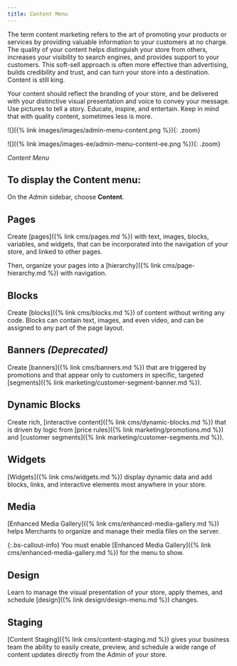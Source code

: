 ```yaml
---
title: Content Menu
---
```


The term content marketing refers to the art of promoting your products or services by providing valuable information to your customers at no charge. The quality of your content helps distinguish your store from others, increases your visibility to search engines, and provides support to your customers. This soft-sell approach is often more effective than advertising, builds credibility and trust, and can turn your store into a destination. Content is still king.

Your content should reflect the branding of your store, and be delivered with your distinctive visual presentation and voice to convey your message. Use pictures to tell a story. Educate, inspire, and entertain. Keep in mind that with quality content, sometimes less is more.

<!--{% if "Default.CE Only" contains site.edition %}-->
![]({% link images/images/admin-menu-content.png %}){: .zoom}
<!--{% endif %}-->
<!--{% if "Default.EE-B2B" contains site.edition %}-->
![]({% link images/images-ee/admin-menu-content-ee.png %}){: .zoom}
<!--{% endif %}-->
_Content Menu_

## To display the Content menu:

On the _Admin_ sidebar, choose **Content**.

## Pages

Create [pages]({% link cms/pages.md %}) with text, images, blocks, variables, and widgets, that can be incorporated into the navigation of your store, and linked to other pages.

<!--{% if "Default.EE-B2B" contains site.edition %}-->
Then, organize your pages into a [hierarchy]({% link cms/page-hierarchy.md %}) with navigation.

<!--{% endif %}-->
## Blocks

Create [blocks]({% link cms/blocks.md %}) of content without writing any code. Blocks can contain text, images, and even video, and can be assigned to any part of the page layout.

<!--{% if "Default.EE-B2B" contains site.edition %}-->
## Banners _(Deprecated)_

Create [banners]({% link cms/banners.md %}) that are triggered by promotions and that appear only to customers in specific, targeted [segments]({% link marketing/customer-segment-banner.md %}).

## Dynamic Blocks

Create rich, [interactive content]({% link cms/dynamic-blocks.md %}) that is driven by logic from [price rules]({% link marketing/promotions.md %}) and [customer segments]({% link marketing/customer-segments.md %}).

<!--{% endif %}-->
## Widgets

[Widgets]({% link cms/widgets.md %}) display dynamic data and add blocks, links, and interactive elements most anywhere in your store.

## Media

[Enhanced Media Gallery]({% link cms/enhanced-media-gallery.md %}) helps Merchants to organize and manage their media files on the server.

{:.bs-callout-info}
You must enable [Enhanced Media Gallery]({% link cms/enhanced-media-gallery.md %}) for the menu to show.

## Design

Learn to manage the visual presentation of your store, apply themes, and schedule [design]({% link design/design-menu.md %}) changes.

<!--{% if "Default.EE-B2B" contains site.edition %}-->
## Staging

[Content Staging]({% link cms/content-staging.md %}) gives your business team the ability to easily create, preview, and schedule a wide range of content updates directly from the Admin of your store.

<!--{% endif %}-->
